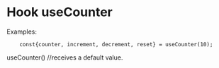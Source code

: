 # **Hook useCounter**

Examples:

```
    const{counter, increment, decrement, reset} = useCounter(10);
```

useCounter() //receives a default value.
